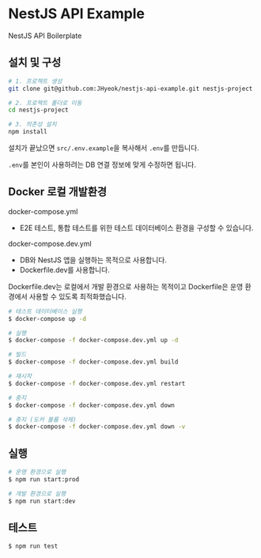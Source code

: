 # NestJS API Example

NestJS API Boilerplate

## 설치 및 구성

```bash
# 1. 프로젝트 생성
git clone git@github.com:JHyeok/nestjs-api-example.git nestjs-project

# 2. 프로젝트 폴더로 이동
cd nestjs-project

# 3. 의존성 설치
npm install
```

설치가 끝났으면 `src/.env.example`을 복사해서 `.env`를 만듭니다.

`.env`를 본인이 사용하려는 DB 연결 정보에 맞게 수정하면 됩니다.

## Docker 로컬 개발환경

docker-compose.yml
- E2E 테스트, 통합 테스트를 위한 테스트 데이터베이스 환경을 구성할 수 있습니다.

docker-compose.dev.yml
- DB와 NestJS 앱을 실행하는 목적으로 사용합니다.
- Dockerfile.dev를 사용합니다.

Dockerfile.dev는 로컬에서 개발 환경으로 사용하는 목적이고 Dockerfile은 운영 환경에서 사용할 수 있도록 최적화했습니다.

```bash
# 테스트 데이터베이스 실행
$ docker-compose up -d

# 실행
$ docker-compose -f docker-compose.dev.yml up -d

# 빌드
$ docker-compose -f docker-compose.dev.yml build

# 재시작
$ docker-compose -f docker-compose.dev.yml restart

# 중지
$ docker-compose -f docker-compose.dev.yml down

# 중지 (도커 볼륨 삭제)
$ docker-compose -f docker-compose.dev.yml down -v
```

## 실행

```bash
# 운영 환경으로 실행
$ npm run start:prod

# 개발 환경으로 실행
$ npm run start:dev
```

## 테스트

```bash
$ npm run test
```
